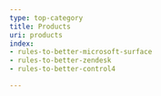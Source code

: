 ```yaml
---
type: top-category
title: Products
uri: products
index:
- rules-to-better-microsoft-surface
- rules-to-better-zendesk
- rules-to-better-control4

---
```


